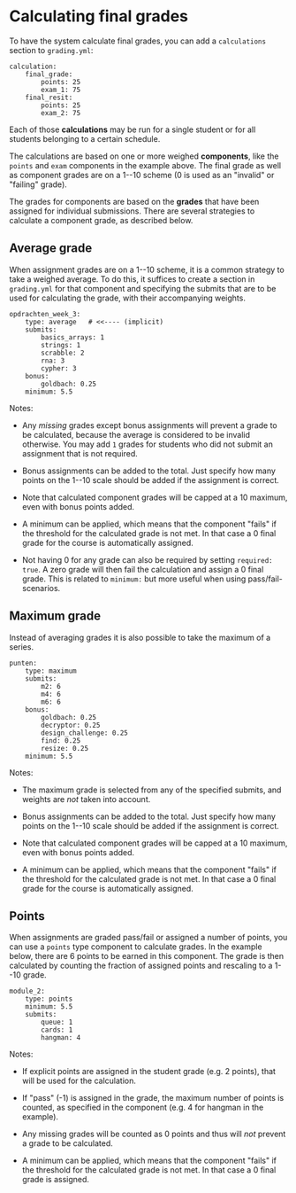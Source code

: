 # Calculating final grades

To have the system calculate final grades, you can add a `calculations` section to `grading.yml`:

    calculation:
        final_grade:
            points: 25
            exam_1: 75
        final_resit:
            points: 25
            exam_2: 75

Each of those **calculations** may be run for a single student or for all students belonging to a certain schedule.

The calculations are based on one or more weighed **components**, like the `points` and `exam` components in the example above. The final grade as well as component grades are on a 1--10 scheme (0 is used as an "invalid" or "failing" grade).

The grades for components are based on the **grades** that have been assigned for individual submissions. There are several strategies to calculate a component grade, as described below.


## Average grade

When assignment grades are on a 1--10 scheme, it is a common strategy to take a weighed average. To do this, it suffices to create a section in `grading.yml` for that component and specifying the submits that are to be used for calculating the grade, with their accompanying weights.

    opdrachten_week_3:
        type: average   # <<---- (implicit)
        submits:
            basics_arrays: 1
            strings: 1
            scrabble: 2
            rna: 3
            cypher: 3
        bonus:
            goldbach: 0.25
        minimum: 5.5

Notes:

- Any *missing* grades except bonus assignments will prevent a grade to be calculated, because the average is considered to be invalid otherwise. You may add `1` grades for students who did not submit an assignment that is not required.

- Bonus assignments can be added to the total. Just specify how many points on the 1--10 scale should be added if the assignment is correct.

- Note that calculated component grades will be capped at a 10 maximum, even with bonus points added.

- A minimum can be applied, which means that the component "fails" if the threshold for the calculated grade is not met. In that case a 0 final grade for the course is automatically assigned.

- Not having 0 for any grade can also be required by setting `required: true`. A zero grade will then fail the calculation and assign a 0 final grade. This is related to `minimum:` but more useful when using pass/fail-scenarios.


## Maximum grade

Instead of averaging grades it is also possible to take the maximum of a series.

    punten:
        type: maximum
        submits:
            m2: 6
            m4: 6
            m6: 6
        bonus:
            goldbach: 0.25
            decryptor: 0.25
            design_challenge: 0.25
            find: 0.25
            resize: 0.25
        minimum: 5.5

Notes:

- The maximum grade is selected from any of the specified submits, and weights are *not* taken into account.

- Bonus assignments can be added to the total. Just specify how many points on the 1--10 scale should be added if the assignment is correct.

- Note that calculated component grades will be capped at a 10 maximum, even with bonus points added.

- A minimum can be applied, which means that the component "fails" if the threshold for the calculated grade is not met. In that case a 0 final grade for the course is automatically assigned.


## Points

When assignments are graded pass/fail or assigned a number of points, you can use a `points` type component to calculate grades. In the example below, there are 6 points to be earned in this component. The grade is then calculated by counting the fraction of assigned points and rescaling to a 1--10 grade.

    module_2:
        type: points
        minimum: 5.5
        submits:
            queue: 1
            cards: 1
            hangman: 4

Notes:

- If explicit points are assigned in the student grade (e.g. 2 points), that will be used for the calculation.

- If "pass" (-1) is assigned in the grade, the maximum number of points is counted, as specified in the component (e.g. 4 for hangman in the example).

- Any missing grades will be counted as 0 points and thus will *not* prevent a grade to be calculated.

- A minimum can be applied, which means that the component "fails" if the threshold for the calculated grade is not met. In that case a 0 final grade is assigned.
